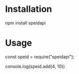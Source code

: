 # Installation

npm install speidapi


# Usage

const speid = require("speidapi");

console.log(speid.add(4, 10))

